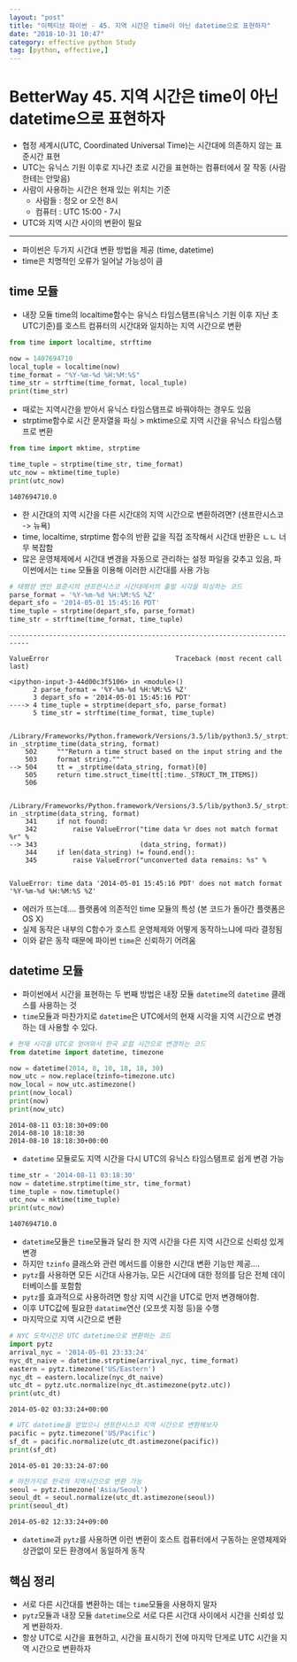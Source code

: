 ```yaml
---
layout: "post"
title: "이펙티브 파이썬 - 45. 지역 시간은 time이 아닌 datetime으로 표현하자"
date: "2018-10-31 10:47"
category: effective python Study
tag: [python, effective,]
---
```



# BetterWay 45. 지역 시간은 time이 아닌 datetime으로 표현하자
- 협정 세계시(UTC, Coordinated Universal Time)는 시간대에 의존하지 않는 표준시간 표현
- UTC는 유닉스 기원 이후로 지나간 초로 시간을 표현하는 컴퓨터에서 잘 작동 (사람한테는 안맞음)
- 사람이 사용하는 시간은 현재 있는 위치는 기준
    - 사람들 : 정오 or 오전 8시
    - 컴퓨터 : UTC 15:00 - 7시
- UTC와 지역 시간 사이의 변환이 필요

---

- 파이썬은 두가지 시간대 변환 방법을 제공 (time, datetime)
- time은 치명적인 오류가 일어날 가능성이 큼

## time 모듈
- 내장 모듈 time의 localtime함수는 유닉스 타임스탬프(유닉스 기원 이후 지난 초 UTC기준)를 호스트 컴퓨터의 시간대와 일치하는 지역 시간으로 변환


```python
from time import localtime, strftime

now = 1407694710
local_tuple = localtime(now)
time_format = "%Y-%m-%d %H:%M:%S"
time_str = strftime(time_format, local_tuple)
print(time_str)
```

- 때로는 지역시간을 받아서 유닉스 타임스탬프로 바꿔야하는 경우도 있음
- strptime함수로 시간 문자열을 파싱 > mktime으로 지역 시간을 유닉스 타임스탬프로 변환


```python
from time import mktime, strptime

time_tuple = strptime(time_str, time_format)
utc_now = mktime(time_tuple)
print(utc_now)
```

    1407694710.0


- 한 시간대의 지역 시간을 다른 시간대의 지역 시간으로 변환하려면? (샌프란시스코 -> 뉴욕)
- time, localtime, strptime 함수의 반환 값을 직접 조작해서 시간대 반환은 ㄴㄴ 너무 복잡함
- 많은 운영체제에서 시간대 변경을 자동으로 관리하는 설정 파일을 갖추고 있음, 파이썬에서는 `time` 모듈을 이용해 이러한 시간대를 사용 가능


```python
# 태평양 연안 표준시의 샌프란시스코 시간대에서의 출발 시각을 파싱하는 코드
parse_format = '%Y-%m-%d %H:%M:%S %Z'
depart_sfo = '2014-05-01 15:45:16 PDT'
time_tuple = strptime(depart_sfo, parse_format)
time_str = strftime(time_format, time_tuple)
```


    ---------------------------------------------------------------------------

    ValueError                                Traceback (most recent call last)

    <ipython-input-3-44d00c3f5106> in <module>()
          2 parse_format = '%Y-%m-%d %H:%M:%S %Z'
          3 depart_sfo = '2014-05-01 15:45:16 PDT'
    ----> 4 time_tuple = strptime(depart_sfo, parse_format)
          5 time_str = strftime(time_format, time_tuple)


    /Library/Frameworks/Python.framework/Versions/3.5/lib/python3.5/_strptime.py in _strptime_time(data_string, format)
        502     """Return a time struct based on the input string and the
        503     format string."""
    --> 504     tt = _strptime(data_string, format)[0]
        505     return time.struct_time(tt[:time._STRUCT_TM_ITEMS])
        506


    /Library/Frameworks/Python.framework/Versions/3.5/lib/python3.5/_strptime.py in _strptime(data_string, format)
        341     if not found:
        342         raise ValueError("time data %r does not match format %r" %
    --> 343                          (data_string, format))
        344     if len(data_string) != found.end():
        345         raise ValueError("unconverted data remains: %s" %


    ValueError: time data '2014-05-01 15:45:16 PDT' does not match format '%Y-%m-%d %H:%M:%S %Z'


- 에러가 뜨는데.... 플랫폼에 의존적인 time 모듈의 특성 (본 코드가 돌아간 플랫폼은 OS X)
- 실제 동작은 내부의 C함수가 호스트 운영체제와 어떻게 동작하느냐에 따라 결정됨
- 이와 같은 동작 때문에 파이썬 `time`은 신뢰하기 어려움

## datetime 모듈
- 파이썬에서 시간을 표현하는 두 번째 방법은 내장 모듈 `datetime`의 `datetime` 클래스를 사용하는 것
- `time`모듈과 마찬가지로 `datetime`은 UTC에서의 현재 시각을 지역 시간으로 변경하는 데 사용할 수 있다.


```python
# 현재 시각을 UTC로 얻어와서 한국 로컬 시간으로 변경하는 코드
from datetime import datetime, timezone

now = datetime(2014, 8, 10, 18, 18, 30)
now_utc = now.replace(tzinfo=timezone.utc)
now_local = now_utc.astimezone()
print(now_local)
print(now)
print(now_utc)
```

    2014-08-11 03:18:30+09:00
    2014-08-10 18:18:30
    2014-08-10 18:18:30+00:00


- `datetime` 모듈로도 지역 시간을 다시 UTC의 유닉스 타임스탬프로 쉽게 변경 가능


```python
time_str = '2014-08-11 03:18:30'
now = datetime.strptime(time_str, time_format)
time_tuple = now.timetuple()
utc_now = mktime(time_tuple)
print(utc_now)
```

    1407694710.0


- `datetime`모듈은 `time`모듈과 달리 한 지역 시간을 다른 지역 시간으로 신뢰성 있게 변경
- 하지만 `tzinfo` 클래스와 관련 메서드를 이용한 시간대 변환 기능만 제공....
- `pytz`를 사용하면 모든 시간대 사용가능, 모든 시간대에 대한 정의를 담은 전체 데이터베이스를 포함함
- `pytz`를 효과적으로 사용하려면 항상 지역 시간을 UTC로 먼저 변경해야함.
- 이후 UTC값에 필요한 `datatime`연산 (오프셋 지정 등)을 수행
- 마지막으로 지역 시간으로 변환


```python
# NYC 도착시간은 UTC datetime으로 변환하는 코드
import pytz
arrival_nyc = '2014-05-01 23:33:24'
nyc_dt_naive = datetime.strptime(arrival_nyc, time_format)
eastern = pytz.timezone('US/Eastern')
nyc_dt = eastern.localize(nyc_dt_naive)
utc_dt = pytz.utc.normalize(nyc_dt.astimezone(pytz.utc))
print(utc_dt)
```

    2014-05-02 03:33:24+00:00



```python
# UTC datetime을 얻었으니 샌프란시스코 지역 시간으로 변환해보자
pacific = pytz.timezone('US/Pacific')
sf_dt = pacific.normalize(utc_dt.astimezone(pacific))
print(sf_dt)
```

    2014-05-01 20:33:24-07:00



```python
# 마찬가지로 한국의 지역시간으로 변환 가능
seoul = pytz.timezone('Asia/Seoul')
seoul_dt = seoul.normalize(utc_dt.astimezone(seoul))
print(seoul_dt)
```

    2014-05-02 12:33:24+09:00


- `datetime`과 `pytz`를 사용하면 이런 변환이 호스트 컴퓨터에서 구동하는 운영체제와 상관없이 모든 환경에서 동일하게 동작

## 핵심 정리
- 서로 다른 시간대를 변환하는 데는 `time`모듈을 사용하지 말자
- `pytz`모듈과 내장 모듈 `datetime`으로 서로 다른 시간대 사이에서 시간을 신뢰성 있게 변환하자.
- 항상 UTC로 시간을 표현하고, 시간을 표시하기 전에 마지막 단게로 UTC 시간을 지역 시간으로 변환하자
